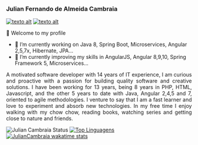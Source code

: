 ### Julian Fernando de Almeida Cambraia 
[![texto alt](https://img.icons8.com/color/32/000000/linkedin-circled.png)](https://www.linkedin.com/in/julian-fernando-602a5739) [![texto alt](https://img.icons8.com/color/32/000000/gmail.png)](https://www.gmail.com)


👋 Welcome to my profile

- 🔭 I’m currently working on Java 8, Spring Boot, Microservices, Angular 2,5,7x, Hibernate, JPA...
- 🌱 I’m currently improving my skills in AngularJS, Angular 8,9,10, Spring Framework 5, Microservices...

<p style='text-align: justify;'>
  A motivated software developer with 14 years of IT experience, I am curious and proactive with a passion for building quality software and creative solutions. 
  I have been working for 13 years, being 8 years in PHP, HTML, Javascript, and the other 5 years to date with Java, Angular 2,4,5 and 7, oriented to agile methodologies. 
  I venture to say that I am a fast learner and love to experiment and absorb new technologies. 
  In my free time I enjoy walking with my chow chow, reading books, watching series and getting close to nature and friends.</p>

<!--
**JulianCambraia/JulianCambraia** is a ✨ _special_ ✨ repository because its `README.md` (this file) appears on your GitHub profile.

Here are some ideas to get you started:

- 🔭 I’m currently working on ...
- 🌱 I’m currently learning ...
- 👯 I’m looking to collaborate on ...
- 🤔 I’m looking for help with ...
- 💬 Ask me about ...
- 📫 How to reach me: ...
- 😄 Pronouns: ...
- ⚡ Fun fact: ...
-->
![Julian Cambraia Status](https://github-readme-stats.vercel.app/api?username=juliancambraia&show_icons=true)
[![Top Linguagens](https://github-readme-stats.vercel.app/api/top-langs/?username=juliancambraia&layout=compact)](https://github.com/anuraghazra/github-readme-stats)
[![JulianCambraia wakatime stats](https://github-readme-stats.vercel.app/api/wakatime?username=juliancambraia)](https://github.com/julianCambraia/github-readme-stats)
